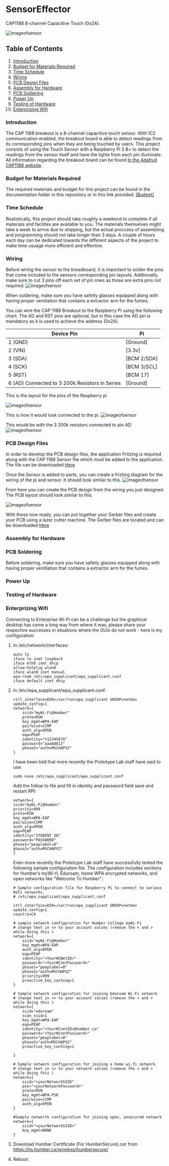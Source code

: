 # SensorEffector
CAP1188 8-channel Capacitive Touch (0x2A).

![imageofsensor](https://github.com/JuanRodriguez19/SensorEffector/blob/master/Documentation/TouchSensor.jpg)

## Table of Contents
1. [Introduction](#introduction)
2. [Budget for Materials Required](#budget-for-materials-required)
3. [Time Schedule](#time-schedule)
4. [Wiring](#wiring)
5. [PCB Design Files](#pcb-design-files)
6. [Assembly for Hardware](#assembly-for-hardware)
7. [PCB Soldering](#pcb-soldering)
8. [Power Up](#power-up)
9. [Testing of Hardware](#testing-of-hardware)
10. [Enterprizing Wifi](#enterprizing-wifi)


### Introduction
The CAP 1188 breakout is a 8-channel capacitive touch sensor. With IC2 communication enabled, the breakout board is able to detect readings from its corresponding pins when they are being touched by users. This project consists of using the Touch Sensor with a Raspberry Pi 3 B+ to detect the readings from the sensor itself and have the lights from each pin illuminate. All information regarding the breakout board can be found [In the Adafruit CAP1188 website](https://learn.adafruit.com/adafruit-cap1188-breakout).

### Budget for Materials Required
The required materials and budget for this project can be found in the documentation folder in this repository or in this link provided.
<a href = "https://github.com/JuanRodriguez19/SensorEffector/blob/master/Documentation/PowerSwitchBudget.pdf">[Budget]</a>

### Time Schedule
Realistically, this project should take roughly a weekend to complete if all materials and facilites are available to you. The materials themselves might take a week to arrive due to shipping, but the actual proccess of assembling and programming should not take longer than 3 days. A couple of hours each day can be dedicated towards the different aspects of the project to make time usuage more efficient and effective.

### Wiring
Before wiring the sensor to the breadboard, it is important to solder the pins that come included to the sensors corresponding pin layouts. Addtionally, make sure to cut 3 pins off each set of pin rows as those are extra pins not required. 
![imageofsensor](https://github.com/JuanRodriguez19/SensorEffector/blob/master/Documentation/SensorPins.JPG)

When soldering, make sure you have safetly glasses equipped along with having proper ventilation that contains a extractor arm for the fumes.

You can wire the CAP 1188 Breakout to the Raspberry Pi using the following chart. The AD and RST pins are optional, but in this case the AD pin is mandatory as it is used to achieve the address (0x2A).

| Device Pin                                     | Pi           |
| ---------------------------------------------- | ------------ |
| 1 (GND)                                        | [Ground]     |
| 2 (VIN)                                        | [3.3v]       |
| 3 (SDA)                                        | [BCM 2/SDA]  |
| 4 (SCK)                                        | [BCM 3/SCL]  |
| 5 (RST)                                        | [BCM 17]     |
| 6 (AD) Connected to 3 200k Resistors in Series | [Ground]     |



This is the layout for the pins of the Raspberry pi<br>

![imageofsensor](https://github.com/JuanRodriguez19/SensorEffector/blob/master/Documentation/Pinouts.JPG)


This is how it would look connected to the pi.
![imageofsensor](https://github.com/JuanRodriguez19/SensorEffector/blob/master/Documentation/BreadBoardWiring.jpg)


This would be with the 3 200k resistors connected to pin AD
![imageofsensor](https://github.com/JuanRodriguez19/SensorEffector/blob/master/Documentation/IMG_0882.jpg)


### PCB Design Files
In order to develop the PCB design files, the appilcation Fritzing is required along with the CAP 1188 Sensor file which must be added to the application. The file can be downloaded <a href = "https://github.com/JuanRodriguez19/SensorEffector/blob/master/Documentation/Adafruit%20CAP1188%20-%208-Key%20Capacitive%20Touch%20Sensor%20Breakout%20(1).fzpz">Here</a>

Once the Sensor is added to parts, you can create a frizting diagram for the wiring of the pi and sensor. It should look similar to this.
![imageofsensor](https://github.com/JuanRodriguez19/SensorEffector/blob/master/Documentation/TouchSensor_bb.png)

From here you can create the PCB design from the wiring you just designed. The PCB layout should look similar to this.

![imageofsensor](https://github.com/JuanRodriguez19/SensorEffector/blob/master/Documentation/TouchSensor_pcb.png)

With these now ready, you can put together your Gerber files and create your PCB using a lazer cutter machine.
The Gerber files are located and can be downloaded <a href = "https://github.com/JuanRodriguez19/SensorEffector/tree/master/Gerber">Here</a>


### Assembly for Hardware


### PCB Soldering
Before soldering, make sure you have safetly glasses equipped along with having proper ventilation that contains a extractor arm for the fumes.

### Power Up

### Testing of Hardware

### Enterprizing Wifi

Connecting to Enterprise Wi-Fi can be a challenge but the graphical desktop has come a long way from where it was, please share your respective successes in situations where the GUIs do not work - here is my configuration:

1.  In /etc/network/interfaces:
	```
	auto lo
	iface lo inet loopback
	iface eth0 inet dhcp
	allow-hotplug wlan0
	iface wlan0 inet manual
	wpa-roam /etc/wpa_supplicant/wpa_supplicant.conf
	iface default inet dhcp
	```

2.  In /etc/wpa_supplicant/wpa_supplicant.conf:
	```
	ctrl_interface=DIR=/var/run/wpa_supplicant GROUP=netdev
	update_config=1
	network={
        ssid="myWi-Fi@Humber"
        proto=RSN
        key_mgmt=WPA-EAP
        pairwise=CCMP
        auth_alg=OPEN
        eap=PEAP
        identity="n12345678"
        password="aaaAAA12"
        phase2="auth=MSCHAPV2"
	}
	```

	I have been told that more recently the Prototype Lab staff have said to use:
	```
	sudo nano /etc/wpa_supplicant/wpa_supplicant.conf
	```

	Add the follow to file and fill in identity and password field save and restart RPI:
	```
	network={
	ssid="myWi-Fi@Humber"
	priority=999
	proto=RSN
	key_mgmt=WPA-EAP
	pairwise=CCMP
	auth_alg=OPEN
	eap=PEAP
	identity="STUDENT ID"
	password="PASSWORD"
	phase1="peaplabel=0"
	phase2="auth=MSCHAPV2"
	}
	```
	Even more recently the Prototype Lab staff have successfully tested the 
	following sample configuration file. The configuration includes sections 
	for Humber’s myWi-fi, Eduroam, home WPA encrypted networks, and open networks like “Welcome To Humber”.:
	```
	# Sample configuration file for Raspberry Pi to connect to various WiFi networks.
	# /etc/wpa_supplicant/wpa_supplicant.conf

	ctrl_interface=DIR=/var/run/wpa_supplicant GROUP=netdev
	update_config=1
	country=CA

	# sample network configuration for Humber College myWi-Fi
	# change text in <> to your account values (remove the < and > while doing this )
	network={
		ssid="myWi-Fi@Humber"
		key_mgmt=WPA-EAP
		auth_alg=OPEN
		eap=PEAP
		identity="<YourHCNetID>"
		password="<YourHCnetPassword>"
		phase1="peaplabel=0"
		phase2="auth=MSCHAPV2"
		priority=999
		proactive_key_caching=1
	}

	# Sample network configuration for joining Eduroam Wi-Fi network
	# change text in <> to your account values (remove the < and > while doing this )
	network={
		ssid="eduroam"
		scan_ssid=1
		key_mgmt=WPA-EAP
		eap=PEAP
		identity="<YourHCnetID>@humber.ca"
		password="<YourHCnetPassword>"
		phase1="peaplabel=0"
		phase2="auth=MSCHAPV2"
		proactive_key_caching=1

	}

	# Sample network configuration for joining a home wi-fi network.
	# change text in <> to your network values (remove the < and > while doing this )
	network={
		ssid="<yourNetworkSSID"
		psk="<yourNetworkPassword>"
		proto=RSN
		key_mgmt=WPA-PSK
		pairwise=CCMP
		auth_alg=OPEN
	}

	#Sample networtk configuration for joining open, unsecured network
	network={
		ssid="<yourNetworkSSID>"
		key_mgmt=NONE
	}
	```
	
3.  Download Humber Certificate (For HumberSecure).cer from https://its.humber.ca/wireless/humbersecure/

4.  Reboot
